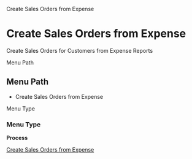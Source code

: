 
Create Sales Orders from Expense
# Create Sales Orders from Expense


Create Sales Orders for Customers from Expense Reports

Menu Path
## Menu Path



- Create Sales Orders from Expense

Menu Type
### Menu Type

**Process**


[Create Sales Orders from Expense](../../functional-guide/window/process-s_expensesorder.md)